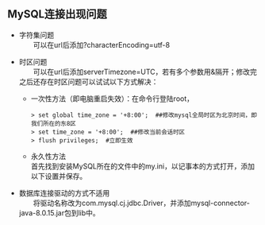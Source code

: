 ## MySQL连接出现问题
+ 字符集问题  
&emsp;&emsp;可以在url后添加?characterEncoding=utf-8
+ 时区问题  
&emsp;&emsp;可以在url后添加serverTimezone=UTC，若有多个参数用&隔开；修改完之后还存在时区问题可以试试以下方式解决：
  + 一次性方法（即电脑重启失效）：在命令行登陆root，
    ```
    > set global time_zone = '+8:00';  ##修改mysql全局时区为北京时间，即我们所在的东8区
    > set time_zone = '+8:00';  ##修改当前会话时区
    > flush privileges;  #立即生效
    ```
  + 永久性方法  
  首先找到安装MySQL所在的文件中的my.ini，以记事本的方式打开，添加以下设置并保存。  
  
+ 数据库连接驱动的方式不适用  
&emsp;&emsp;将驱动名称改为com.mysql.cj.jdbc.Driver，并添加mysql-connector-java-8.0.15.jar包到lib中。


